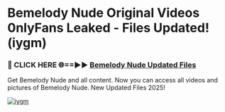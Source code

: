 # Bemelody Nude Original Videos 0nlyFans Leaked - Files Updated! (iygm)

<h3>🔴 CLICK HERE 🌐==►► <a href="https://tinyurl.com/yrmya6cz" rel="nofollow">Bemelody Nude Updated Files</a></h3>

Get Bemelody Nude and all content. Now you can access all videos and pictures of Bemelody Nude. New Updated Files 2025!

[![iygm](https://i.imgur.com/FMdXYCs.gif)](https://tinyurl.com/yrmya6cz)
